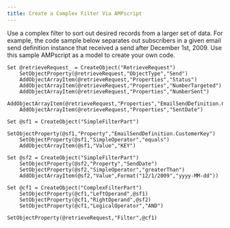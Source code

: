 ```yaml
---
title: Create a Complex Filter Via AMPscript
---
```


Use a complex filter to sort out desired records from a larger set of data. For example, the code sample below separates out subscribers in a given email send definition instance that received a send after December 1st, 2009. Use this sample AMPscript as a model to create your own code.

```
Set @retrieveRequest_ = CreateObject("RetrieveRequest")
    SetObjectProperty(@retrieveRequest,"ObjectType","Send")
    AddObjectArrayItem(@retrieveRequest,"Properties","Status")
    AddObjectArrayItem(@retrieveRequest,"Properties","NumberTargeted")
    AddObjectArrayItem(@retrieveRequest,"Properties","NumberSent")
    AddObjectArrayItem(@retrieveRequest,"Properties","EmailSendDefinition.CustomerKey")
    AddObjectArrayItem(@retrieveRequest,"Properties","SentDate")

Set @sf1 = CreateObject("SimpleFilterPart")
    SetObjectProperty(@sf1,"Property","EmailSendDefinition.CustomerKey")
    SetObjectProperty(@sf1,"SimpleOperator","equals")
    AddObjectArrayItem(@sf1,"Value","KEY")

Set @sf2 = CreateObject("SimpleFilterPart")
    SetObjectProperty(@sf2,"Property","SendDate")
    SetObjectProperty(@sf2,"SimpleOperator","greaterThan")
    AddObjectArrayItem(@sf2,"Value",Format("12/1/2009","yyyy-MM-dd"))

Set @cf1 = CreateObject("ComplexFilterPart")
    SetObjectProperty(@cf1,"LeftOperand",@sf1)
    SetObjectProperty(@cf1,"RightOperand",@sf2)
    SetObjectProperty(@cf1,"LogicalOperator","AND")

SetObjectProperty(@retrieveRequest,"Filter",@cf1)
```